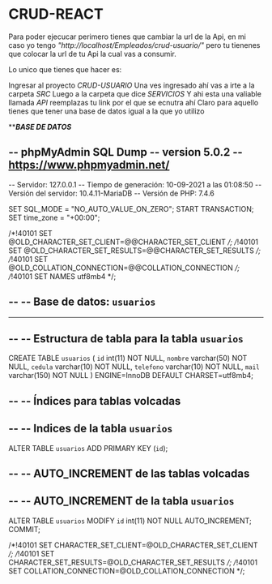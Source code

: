 # CRUD-REACT

Para poder ejecucar perimero tienes que cambiar la url de la Api, en mi caso yo tengo *"http://localhost/Empleados/crud-usuario/"*
pero tu tienenes que colocar la url de tu Api la cual vas a consumir.

Lo unico que tienes que hacer es:

Ingresar al proyecto *CRUD-USUARIO*
Una ves ingresado ahí vas a irte a la carpeta *SRC*
Luego a la carpeta que dice *SERVICIOS*
Y ahi esta una valiable llamada *API* reemplazas tu link por el que se ecnutra ahí 
Claro para aquello tienes que tener una base de datos igual a la que yo utilizo


*******************************************************************************BASE DE DATOS*****************************************************************************

-- phpMyAdmin SQL Dump
-- version 5.0.2
-- https://www.phpmyadmin.net/
--
-- Servidor: 127.0.0.1
-- Tiempo de generación: 10-09-2021 a las 01:08:50
-- Versión del servidor: 10.4.11-MariaDB
-- Versión de PHP: 7.4.6

SET SQL_MODE = "NO_AUTO_VALUE_ON_ZERO";
START TRANSACTION;
SET time_zone = "+00:00";


/*!40101 SET @OLD_CHARACTER_SET_CLIENT=@@CHARACTER_SET_CLIENT */;
/*!40101 SET @OLD_CHARACTER_SET_RESULTS=@@CHARACTER_SET_RESULTS */;
/*!40101 SET @OLD_COLLATION_CONNECTION=@@COLLATION_CONNECTION */;
/*!40101 SET NAMES utf8mb4 */;

--
-- Base de datos: `usuarios`
--

-- --------------------------------------------------------

--
-- Estructura de tabla para la tabla `usuarios`
--

CREATE TABLE `usuarios` (
  `id` int(11) NOT NULL,
  `nombre` varchar(50) NOT NULL,
  `cedula` varchar(10) NOT NULL,
  `telefono` varchar(10) NOT NULL,
  `mail` varchar(150) NOT NULL
) ENGINE=InnoDB DEFAULT CHARSET=utf8mb4;

--
-- Índices para tablas volcadas
--

--
-- Indices de la tabla `usuarios`
--
ALTER TABLE `usuarios`
  ADD PRIMARY KEY (`id`);

--
-- AUTO_INCREMENT de las tablas volcadas
--

--
-- AUTO_INCREMENT de la tabla `usuarios`
--
ALTER TABLE `usuarios`
  MODIFY `id` int(11) NOT NULL AUTO_INCREMENT;
COMMIT;

/*!40101 SET CHARACTER_SET_CLIENT=@OLD_CHARACTER_SET_CLIENT */;
/*!40101 SET CHARACTER_SET_RESULTS=@OLD_CHARACTER_SET_RESULTS */;
/*!40101 SET COLLATION_CONNECTION=@OLD_COLLATION_CONNECTION */;
